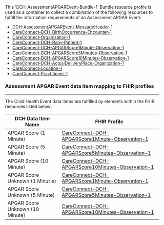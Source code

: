 This 'DCH-AssessmentAPGAREvent-Bundle-1' Bundle resource profile is used as a container to collect a combination of the following resources to fulfill the information requirements of an Assessment APGAR Event:

- [DCH-AssessmentAPGAREvent-MessageHeader-1]
- [CareConnect-DCH-BirthOccurrence-Encounter-1]
- [CareConnect-Organization-1]
- [CareConnect-DCH-Baby-Patient-1]
- [CareConnect-DCH-APGARScore1Minute-Observation-1]
- [CareConnect-DCH-APGARScore5Minutes-Observation-1]
- [CareConnect-DCH-APGARScore10Minutes-Observation-1]  
- [CareConnect-DCH-ActualDeliveryPlace-Organization-1]
- [CareConnect-Location-1]
- [CareConnect-Practitioner-1]


###  Assessment APGAR Event data item mapping to FHIR profiles ###
----------
The Child Health Event data items are fulfilled by elements within the FHIR resources listed below:

| DCH Data Item Name               | FHIR Profile                                               |
|----------------------------------|------------------------------------------------------------|
| APGAR Score (1 Minute)                     | [CareConnect-DCH-APGARScore1Minute-Observation-1]                           |
| APGAR Score (5 Minute)               | [CareConnect-DCH-APGARScore5Minutes-Observation-1]            |
| APGAR Score (10 Minute)  | [CareConnect-DCH-APGARScore10Minutes-Observation-1] |
| APGAR Score Unknown (1 Minut	e)                        | [CareConnect-DCH-APGARScore1Minute-Observation-1]         |
| APGAR Score Unknown (5 Minute)                   | [CareConnect-DCH-APGARScore5Minutes-Observation-1]         |
| APGAR Score Unknown (10 Minute)                 | [CareConnect-DCH-APGARScore10Minutes-Observation-1]                |
                                                                                                   

[DCH-AssessmentAPGAREvent-MessageHeader-1]:dch-assessmentapgarevent-messageheader-1.html
[CareConnect-DCH-BirthOccurrence-Encounter-1]:careconnect-dch-birthoccurrence-encounter-1.html
[CareConnect-Organization-1]:careconnect-organization-1.html
[CareConnect-DCH-Baby-Patient-1]:careconnect-dch-baby-patient-1.html
[CareConnect-DCH-APGARScore1Minute-Observation-1]:careconnect-dch-apgarscore1minute-observation-1.html
[CareConnect-DCH-APGARScore5Minutes-Observation-1]:careconnect-dch-apgarscore5minutes-observation-1.html
[CareConnect-DCH-APGARScore10Minutes-Observation-1]:careconnect-dch-apgarscore10minutes-observation-1.html
[CareConnect-DCH-ActualDeliveryPlace-Organization-1]:careconnect-dch-actualdeliveryplace-organization-1.html
[CareConnect-Location-1]:careconnect-location-1.html 
[CareConnect-Practitioner-1]:careconnect-practitioner-1.html 
